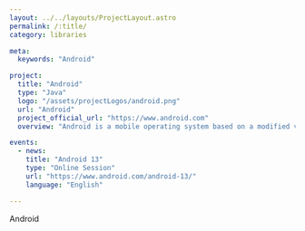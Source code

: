```yaml
---
layout: ../../layouts/ProjectLayout.astro
permalink: /:title/
category: libraries

meta:
  keywords: "Android"

project:
  title: "Android"
  type: "Java"
  logo: "/assets/projectLogos/android.png"
  url: "Android"
  project_official_url: "https://www.android.com"
  overview: "Android is a mobile operating system based on a modified version of the Linux kernel and other open-source software, designed primarily for touchscreen mobile devices such as smartphones and tablets. Android is developed by a consortium of developers known as the Open Handset Alliance, though its most widely used version is primarily developed by Google. It was unveiled in November 2007, with the first commercial Android device, the HTC Dream, being launched in September 2008."

events:
  - news:
    title: "Android 13"
    type: "Online Session"
    url: "https://www.android.com/android-13/"
    language: "English"

---
```


<p>Android</p>

